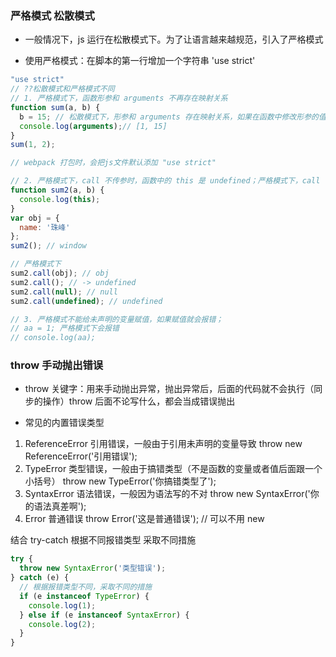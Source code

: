 ### 严格模式 松散模式

+ 一般情况下，js 运行在松散模式下。为了让语言越来越规范，引入了严格模式
- 使用严格模式：在脚本的第一行增加一个字符串 'use strict'

```javascript
"use strict"
// ??松散模式和严格模式不同
// 1. 严格模式下，函数形参和 arguments 不再存在映射关系
function sum(a, b) {
  b = 15; // 松散模式下，形参和 arguments 存在映射关系，如果在函数中修改形参的值，arguments 中对应的值也会跟着修改
  console.log(arguments);// [1, 15]
}
sum(1, 2);

// webpack 打包时，会把js文件默认添加 "use strict"

// 2. 严格模式下，call 不传参时，函数中的 this 是 undefined；严格模式下，call 谁，函数中的 this 就是谁
function sum2(a, b) {
  console.log(this);
}
var obj = {
  name: '珠峰'
};
sum2(); // window

// 严格模式下
sum2.call(obj); // obj
sum2.call(); // -> undefined
sum2.call(null); // null
sum2.call(undefined); // undefined

// 3. 严格模式不能给未声明的变量赋值，如果赋值就会报错；
// aa = 1; 严格模式下会报错
// console.log(aa);
```

### throw 手动抛出错误

+ throw 关键字：用来手动抛出异常，抛出异常后，后面的代码就不会执行（同步的操作）throw 后面不论写什么，都会当成错误抛出

- 常见的内置错误类型
1. ReferenceError 引用错误，一般由于引用未声明的变量导致
throw new ReferenceError('引用错误');
2. TypeError 类型错误，一般由于搞错类型（不是函数的变量或者值后面跟一个小括号）
 throw new TypeError('你搞错类型了');
3. SyntaxError 语法错误，一般因为语法写的不对
throw new SyntaxError('你的语法真差啊');
4. Error 普通错误
throw Error('这是普通错误'); // 可以不用 new

结合 try-catch 根据不同报错类型 采取不同措施

```javascript
try {
  throw new SyntaxError('类型错误');
} catch (e) {
  // 根据报错类型不同，采取不同的措施
  if (e instanceof TypeError) {
    console.log(1);
  } else if (e instanceof SyntaxError) {
    console.log(2);
  }
}
```